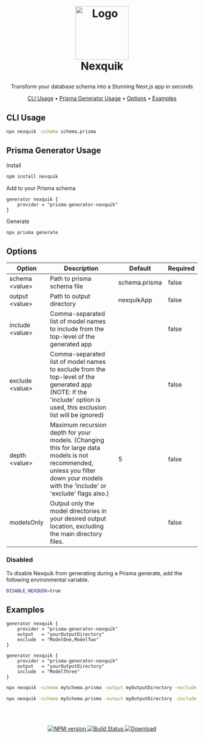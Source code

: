 <br />
<h1>
<p align="center">
  <img align=top src="https://github.com/bcanfield/nexquik/assets/12603953/91861aeb-f7ff-4830-aded-760730a1057b" alt="Logo" width="140" height="140">
  <br>Nexquik
</h1>

  
  <p align="center">
    Transform your database schema into a Stunning Next.js app in seconds
    <br />
    </p>
</p>
<p align="center">
  <a href="#cli-usage">CLI Usage</a> •
  <a href="#prisma-generator-usage">Prisma Generator Usage</a> •
  <a href="#options">Options</a> •
  <a href="#examples">Examples</a> 
</p>                                                                                                         
                                                                                                                                                      
## CLI Usage
```zsh
npx nexquik -schema schema.prisma
```

## Prisma Generator Usage
Install
```zsh
npm install nexquik
```
Add to your Prisma schema

```prisma
generator nexquik {
    provider = "prisma-generator-nexquik"
}
```
Generate
```zsh
npx prisma generate
```


## Options
| Option    | Description                                                                                                                                                       | Default       | Required |
| ----------- | -------------------------------------------------------------------------------------------------------------------------------------------------------- | ------------- | -------- |
| schema \<value\>  | Path to prisma schema file                                                                                                                                        | schema.prisma | false    |
| output \<value\>    | Path to output directory                                                                                                                                          | nexquikApp    | false    |
| include \<value\> | Comma-separated list of model names to include from the top-level of the generated app |   | false  |
| exclude \<value\>  | Comma-separated list of model names to exclude from the top-level of the generated app (NOTE: If the 'include' option is used, this exclusion list will be ignored) |               | false    |
| depth \<value\>  | Maximum recursion depth for your models. (Changing this for large data models is not recommended, unless you filter down your models with the 'include' or 'exclude' flags also.) |     5          | false    |
| modelsOnly   | Output only the model directories in your desired output location, excluding the main directory files. |               | false    |

### Disabled
To disable Nexquik from generating during a Prisma generate, add the following environmental variable.
```zsh
DISABLE_NEXQUIK=true
```

## Examples
```prisma
generator nexquik {
    provider = "prisma-generator-nexquik"
    output   = "yourOutputDirectory"
    exclude  = "ModelOne,ModelTwo"
}
```
```prisma
generator nexquik {
    provider = "prisma-generator-nexquik"
    output   = "yourOutputDirectory"
    include  = "ModelThree"
}
```
```zsh
npx nexquik -schema mySchema.prisma -output myOutputDirectory -exclude ModelOne,ModelTwo
```
```zsh
npx nexquik -schema mySchema.prisma -output myOutputDirectory -include ModelThree
```
<br></br>
<div align="center">
  <!-- NPM version -->
  <a href="https://npmjs.org/package/nexquik">
    <img src="https://img.shields.io/npm/dt/nexquik"
      alt="NPM version" />
  </a>
  <!-- Build Status -->
  <a href="https://github.com/bcanfield/nexquik/actions/workflows/publish.yml">
    <img src="https://github.com/bcanfield/nexquik/actions/workflows/publish.yml/badge.svg"
      alt="Build Status" />
  </a>
  <!-- License -->
  <a href="https://npmjs.org/package/choo">
    <img src="https://img.shields.io/badge/License-Apache%202.0-blue"
      alt="Download" />
  </a>
</div>
               
